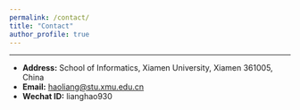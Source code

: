 ```yaml
---
permalink: /contact/
title: "Contact"
author_profile: true
---
```


***

* **Address:** School of Informatics, Xiamen University, Xiamen 361005, China  
* **Email:** haoliang@stu.xmu.edu.cn
* **Wechat ID:** lianghao930

